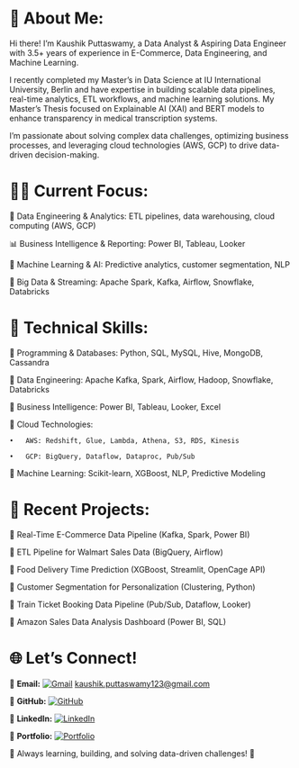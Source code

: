 # 💫 About Me:

Hi there! I’m Kaushik Puttaswamy, a Data Analyst & Aspiring Data Engineer with 3.5+ years of experience in E-Commerce, Data Engineering, and Machine Learning.

I recently completed my Master’s in Data Science at IU International University, Berlin and have expertise in building scalable data pipelines, real-time analytics, ETL workflows, and machine learning solutions. My Master’s Thesis focused on Explainable AI (XAI) and BERT models to enhance transparency in medical transcription systems.

I’m passionate about solving complex data challenges, optimizing business processes, and leveraging cloud technologies (AWS, GCP) to drive data-driven decision-making.

# 👨‍💻 Current Focus:


🚀 Data Engineering & Analytics: ETL pipelines, data warehousing, cloud computing (AWS, GCP)

📊 Business Intelligence & Reporting: Power BI, Tableau, Looker

🤖 Machine Learning & AI: Predictive analytics, customer segmentation, NLP

🔧 Big Data & Streaming: Apache Spark, Kafka, Airflow, Snowflake, Databricks

# 🚀 Technical Skills:


🔹 Programming & Databases: Python, SQL, MySQL, Hive, MongoDB, Cassandra

🔹 Data Engineering: Apache Kafka, Spark, Airflow, Hadoop, Snowflake, Databricks

🔹 Business Intelligence: Power BI, Tableau, Looker, Excel

🔹 Cloud Technologies:
	
 	•	AWS: Redshift, Glue, Lambda, Athena, S3, RDS, Kinesis
	
 	•	GCP: BigQuery, Dataflow, Dataproc, Pub/Sub

🔹 Machine Learning: Scikit-learn, XGBoost, NLP, Predictive Modeling

# 📂 Recent Projects:


📌 Real-Time E-Commerce Data Pipeline (Kafka, Spark, Power BI)

📌 ETL Pipeline for Walmart Sales Data (BigQuery, Airflow)

📌 Food Delivery Time Prediction (XGBoost, Streamlit, OpenCage API)

📌 Customer Segmentation for Personalization (Clustering, Python)

📌 Train Ticket Booking Data Pipeline (Pub/Sub, Dataflow, Looker)

📌 Amazon Sales Data Analysis Dashboard (Power BI, SQL)

# 🌐 Let’s Connect!

📧 **Email:** [![Gmail](https://img.shields.io/badge/Gmail-D14836?style=flat&logo=gmail&logoColor=white)](mailto:kaushik.puttaswamy123@gmail.com) kaushik.puttaswamy123@gmail.com  

🔗 **GitHub:** [![GitHub](https://img.shields.io/badge/GitHub-%23121011.svg?style=flat&logo=github&logoColor=white)](https://github.com/Kaushik-Puttaswamy)  

🔗 **LinkedIn:** [![LinkedIn](https://img.shields.io/badge/LinkedIn-%230077B5.svg?style=flat&logo=linkedin&logoColor=white)](https://www.linkedin.com/in/kaushik-puttaswamy-data-analyst/)  

📜 **Portfolio:** [![Portfolio](https://img.shields.io/badge/Portfolio-%230000ff.svg?style=flat&logo=firefox&logoColor=white)](https://www.datascienceportfol.io/kaushikputtaswamy)   

🚀 Always learning, building, and solving data-driven challenges! 🚀
